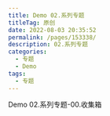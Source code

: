 ```yaml
---
title: Demo 02.系列专题
titleTag: 原创
date: 2022-08-03 20:35:52
permalink: /pages/153338/
description: 02.系列专题
categories: 
  - 专题
  - Demo
tags: 
  - 专题
---
```


Demo 02.系列专题-00.收集箱